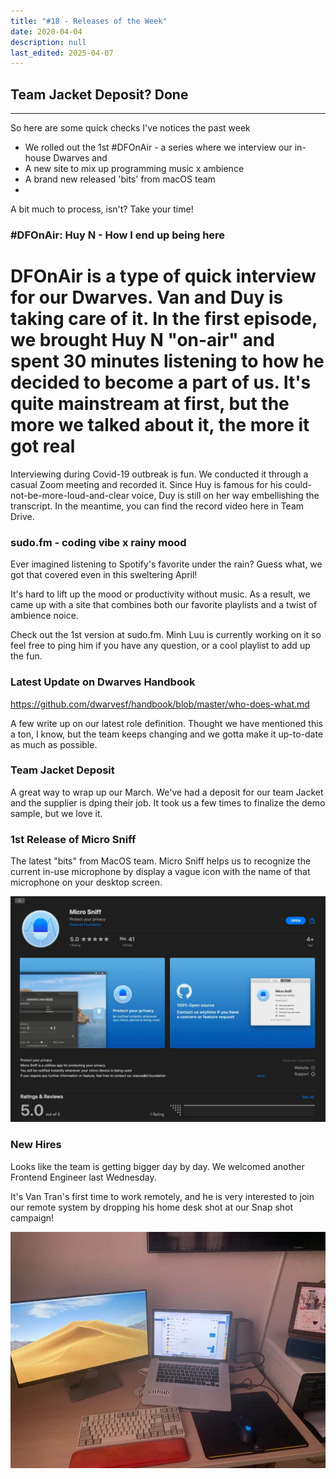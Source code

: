 ```yaml
---
title: "#18 - Releases of the Week"
date: 2020-04-04
description: null
last_edited: 2025-04-07
---
```


## Team Jacket Deposit? Done

---

So here are some quick checks I've notices the past week

- We rolled out the 1st #DFOnAir - a series where we interview our in-house Dwarves and
- A new site to mix up programming music x ambience
- A brand new released 'bits' from macOS team
-

A bit much to process, isn't? Take your time!

### #DFOnAir: Huy N - How I end up being here

# DFOnAir is a type of quick interview for our Dwarves. Van and Duy is taking care of it. In the first episode, we brought Huy N "on-air" and spent 30 minutes listening to how he decided to become a part of us. It's quite mainstream at first, but the more we talked about it, the more it got real

Interviewing during Covid-19 outbreak is fun. We conducted it through a casual Zoom meeting and recorded it. Since Huy is famous for his could-not-be-more-loud-and-clear voice, Duy is still on her way embellishing the transcript. In the meantime, you can find the record video here in Team Drive.

### sudo.fm - coding vibe x rainy mood

Ever imagined listening to Spotify's favorite under the rain? Guess what, we got that covered even in this sweltering April!

It's hard to lift up the mood or productivity without music. As a result, we came up with a site that combines both our favorite playlists and a twist of ambience noice.

Check out the 1st version at sudo.fm. Minh Luu is currently working on it so feel free to ping him if you have any question, or a cool playlist to add up the fun.

### Latest Update on Dwarves Handbook

<https://github.com/dwarvesf/handbook/blob/master/who-does-what.md>

A few write up on our latest role definition. Thought we have mentioned this a ton, I know, but the team keeps changing and we gotta make it up-to-date as much as possible.

### Team Jacket Deposit

A great way to wrap up our March. We've had a deposit for our team Jacket and the supplier is dping their job. It took us a few times to finalize the demo sample, but we love it.

### 1st Release of Micro Sniff

The latest "bits" from MacOS team. Micro Sniff helps us to recognize the current in-use microphone by display a vague icon with the name of that microphone on your desktop screen.

![](assets/notion-image-1744007188485-wl7d2.webp)

### New Hires

Looks like the team is getting bigger day by day. We welcomed another Frontend Engineer last Wednesday.

It's Van Tran's first time to work remotely, and he is very interested to join our remote system by dropping his home desk shot at our Snap shot campaign!

![](assets/notion-image-1744007190010-echis.webp)
